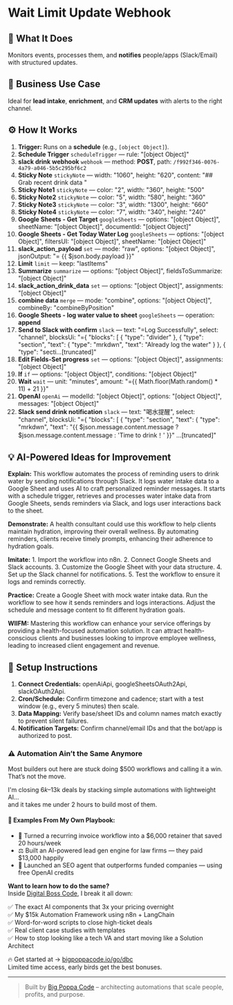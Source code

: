 # Wait Limit Update Webhook
## 🚀 What It Does
Monitors events, processes them, and **notifies** people/apps (Slack/Email) with structured updates.

## 💼 Business Use Case
Ideal for **lead intake**, **enrichment**, and **CRM updates** with alerts to the right channel.

## ⚙️ How It Works
1. **Trigger:** Runs on a **schedule** (e.g., `[object Object]`).
2. **Schedule Trigger** `scheduleTrigger` — rule: "[object Object]"
3. **slack drink webhook** `webhook` — method: **POST**, path: `/f992f346-0076-4a79-a046-5b5c295bf6c2`
4. **Sticky Note** `stickyNote` — width: "1060", height: "620", content: "## Grab recent drink data
"
5. **Sticky Note1** `stickyNote` — color: "2", width: "360", height: "500"
6. **Sticky Note2** `stickyNote` — color: "5", width: "580", height: "360"
7. **Sticky Note3** `stickyNote` — color: "3", width: "1300", height: "660"
8. **Sticky Note4** `stickyNote` — color: "7", width: "340", height: "240"
9. **Google Sheets - Get Target** `googleSheets` — options: "[object Object]", sheetName: "[object Object]", documentId: "[object Object]"
10. **Google Sheets - Get Today Water Log** `googleSheets` — options: "[object Object]", filtersUI: "[object Object]", sheetName: "[object Object]"
11. **slack_action_payload** `set` — mode: "raw", options: "[object Object]", jsonOutput: "= {{ $json.body.payload }}"
12. **Limit** `limit` — keep: "lastItems"
13. **Summarize** `summarize` — options: "[object Object]", fieldsToSummarize: "[object Object]"
14. **slack_action_drink_data** `set` — options: "[object Object]", assignments: "[object Object]"
15. **combine data** `merge` — mode: "combine", options: "[object Object]", combineBy: "combineByPosition"
16. **Google Sheets - log water value to sheet** `googleSheets` — operation: **append**
17. **Send to Slack with confirm** `slack` — text: "=Log Successfully", select: "channel", blocksUi: "={
	"blocks": [
        {
			"type": "divider"
		},
		{
			"type": "section",
			"text": {
				"type": "mrkdwn",
				"text": "Already log the water"
			}
		},
		{
			"type": "secti…[truncated]"
18. **Edit Fields-Set progress** `set` — options: "[object Object]", assignments: "[object Object]"
19. **If** `if` — options: "[object Object]", conditions: "[object Object]"
20. **Wait** `wait` — unit: "minutes", amount: "={{ Math.floor(Math.random() * 11) + 21 }}"
21. **OpenAI** `openAi` — modelId: "[object Object]", options: "[object Object]", messages: "[object Object]"
22. **Slack send drink notification** `slack` — text: "喝水提醒", select: "channel", blocksUi: "={
	"blocks": [
		{
			"type": "section",
			"text": {
				"type": "mrkdwn",
				"text": "{{ $json.message.content.message ? $json.message.content.message : 'Time to drink！' }}"
		…[truncated]"

## 💡 AI-Powered Ideas for Improvement
**Explain:** This workflow automates the process of reminding users to drink water by sending notifications through Slack. It logs water intake data to a Google Sheet and uses AI to craft personalized reminder messages. It starts with a schedule trigger, retrieves and processes water intake data from Google Sheets, sends reminders via Slack, and logs user interactions back to the sheet.

**Demonstrate:** A health consultant could use this workflow to help clients maintain hydration, improving their overall wellness. By automating reminders, clients receive timely prompts, enhancing their adherence to hydration goals.

**Imitate:** 1. Import the workflow into n8n. 2. Connect Google Sheets and Slack accounts. 3. Customize the Google Sheet with your data structure. 4. Set up the Slack channel for notifications. 5. Test the workflow to ensure it logs and reminds correctly.

**Practice:** Create a Google Sheet with mock water intake data. Run the workflow to see how it sends reminders and logs interactions. Adjust the schedule and message content to fit different hydration goals.

**WIIFM:** Mastering this workflow can enhance your service offerings by providing a health-focused automation solution. It can attract health-conscious clients and businesses looking to improve employee wellness, leading to increased client engagement and revenue.

## 🔧 Setup Instructions
1. **Connect Credentials:** openAiApi, googleSheetsOAuth2Api, slackOAuth2Api.
2. **Cron/Schedule:** Confirm timezone and cadence; start with a test window (e.g., every 5 minutes) then scale.
3. **Data Mapping:** Verify base/sheet IDs and column names match exactly to prevent silent failures.
4. **Notification Targets:** Confirm channel/email IDs and that the bot/app is authorized to post.

### ⚠️ Automation Ain’t the Same Anymore

Most builders out here are stuck doing $500 workflows and calling it a win.  
That’s not the move.  

I'm closing $6k–$13k deals by stacking simple automations with lightweight AI...  
and it takes me under 2 hours to build most of them.

#### 🧠 Examples From My Own Playbook:
- 🔁 Turned a recurring invoice workflow into a $6,000 retainer that saved 20 hours/week  
- ⚖️ Built an AI-powered lead gen engine for law firms — they paid $13,000 happily  
- 🚀 Launched an SEO agent that outperforms funded companies — using free OpenAI credits  

**Want to learn how to do the same?**  
Inside [Digital Boss Code](https://bigpoppacode.io/go/dbc), I break it all down:

✅ The exact AI components that 3x your pricing overnight  
✅ My $15k Automation Framework using n8n + LangChain  
✅ Word-for-word scripts to close high-ticket deals  
✅ Real client case studies with templates  
✅ How to stop looking like a tech VA and start moving like a Solution Architect  

🔥 Get started at → [bigpoppacode.io/go/dbc](https://bigpoppacode.io/go/dbc)  
Limited time access, early birds get the best bonuses.

---
> Built by [Big Poppa Code](https://bigpoppacode.io) – architecting automations that scale people, profits, and purpose.
